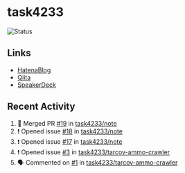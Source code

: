 # task4233
![Status](https://github-readme-stats.vercel.app/api?username=task4233&count_private=true&show_icons=true&theme=chartreuse-dark)

## Links
 - [HatenaBlog](https://task4233.hatenablog.com/)
 - [Qiita](https://qiita.com/task4233)
 - [SpeakerDeck](https://speakerdeck.com/task4233)

## Recent Activity
<!--START_SECTION:activity-->
1. 🎉 Merged PR [#19](https://github.com/task4233/note/pull/19) in [task4233/note](https://github.com/task4233/note)
2. ❗️ Opened issue [#18](https://github.com/task4233/note/issues/18) in [task4233/note](https://github.com/task4233/note)
3. ❗️ Opened issue [#17](https://github.com/task4233/note/issues/17) in [task4233/note](https://github.com/task4233/note)
4. ❗️ Opened issue [#3](https://github.com/task4233/tarcov-ammo-crawler/issues/3) in [task4233/tarcov-ammo-crawler](https://github.com/task4233/tarcov-ammo-crawler)
5. 🗣 Commented on [#1](https://github.com/task4233/tarcov-ammo-crawler/issues/1) in [task4233/tarcov-ammo-crawler](https://github.com/task4233/tarcov-ammo-crawler)
<!--END_SECTION:activity-->
